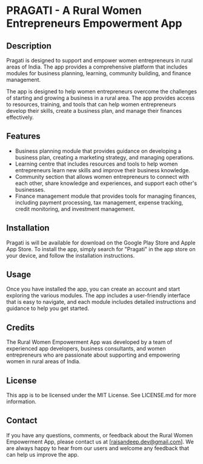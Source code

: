 # PRAGATI - A Rural Women Entrepreneurs Empowerment App

## Description
Pragati is designed to support and empower women entrepreneurs in rural areas of India. The app provides a comprehensive platform that includes modules for business planning, learning, community building, and finance management.

The app is designed to help women entrepreneurs overcome the challenges of starting and growing a business in a rural area. The app provides access to resources, training, and tools that can help women entrepreneurs develop their skills, create a business plan, and manage their finances effectively.

## Features
- Business planning module that provides guidance on developing a business plan, creating a marketing strategy, and managing operations.
- Learning centre that includes resources and tools to help women entrepreneurs learn new skills and improve their business knowledge.
- Community section that allows women entrepreneurs to connect with each other, share knowledge and experiences, and support each other's businesses.
- Finance management module that provides tools for managing finances, including payment processing, tax management, expense tracking, credit monitoring, and investment management.

## Installation
Pragati is will be available for download on the Google Play Store and Apple App Store. To install the app, simply search for "Pragati" in the app store on your device, and follow the installation instructions.

## Usage
Once you have installed the app, you can create an account and start exploring the various modules. The app includes a user-friendly interface that is easy to navigate, and each module includes detailed instructions and guidance to help you get started.

## Credits
The Rural Women Empowerment App was developed by a team of experienced app developers, business consultants, and women entrepreneurs who are passionate about supporting and empowering women in rural areas of India.

## License
This app is to be licensed under the MIT License. See LICENSE.md for more information.

## Contact
If you have any questions, comments, or feedback about the Rural Women Empowerment App, please contact us at [raisandeep.dev@gmail.com]. We are always happy to hear from our users and welcome any feedback that can help us improve the app.
